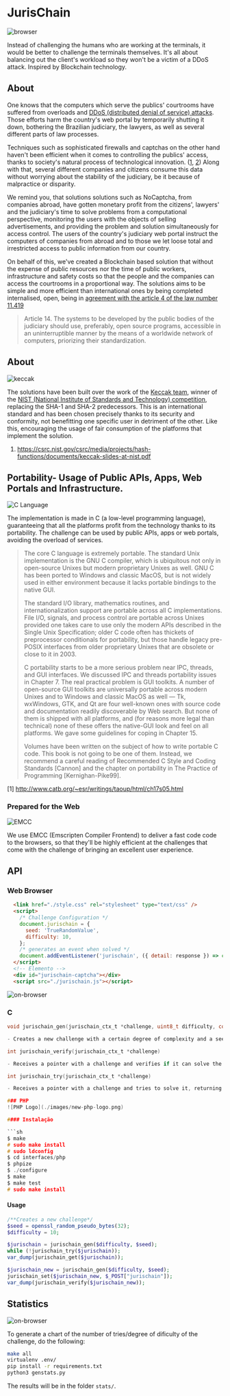 # JurisChain
![browser](./images/browser.png)

Instead of challenging the humans who are working at the terminals, it would be better to challenge the terminals themselves. It's all about balancing out the client's workload so they won't be a victim of a DDoS attack. Inspired by Blockchain technology.

## About

One knows that the computers which serve the publics' courtrooms have suffered from overloads and [DDoS (distributed denial of service) attacks](https://pt.wikipedia.org/wiki/Ataque_de_nega%C3%A7%C3%A3o_de_servi%C3%A7o). Those efforts harm the country's web portal by temporarily shutting it down, bothering the Brazilian judiciary, the lawyers, as well as several different parts of law processes. 

Techniques such as sophisticated firewalls and captchas on the other hand haven't been efficient when it comes to controlling the publics' access, thanks to society's natural process of technological innovation. ([1](https://projurisbrasil.jusbrasil.com.br/artigos/189717091/saiba-o-que-sao-os-captchas-e-como-e-possivel-dribla-los-na-hora-de-fazer-um-acompanhamento-processual-mais-rapido-e-eficiente?ref=feed), [2](https://frradvogados.jusbrasil.com.br/artigos/595582536/big-data-e-acesso-a-informacao-a-legalidade-do-uso-de-bots-robos?ref=feed)) Along with that, several different companies and citizens consume this data without worrying about the stability of the judiciary, be it because of malpractice or disparity.

We remind you, that solutions solutions such as NoCaptcha, from companies abroad, have gotten monetary profit from the citizens', lawyers' and the judiciary's time to solve problems from a computational perspective, monitoring the users with the objects of selling advertisements, and providing the problem and solution simultaneously for access control. The users of the country's judiciary web portal instruct the computers of companies from abroad and to those we let loose total and irrestricted access to public information from our country.  

On behalf of this, we've created a Blockchain based solution that without the expense of public resources nor the time of public workers, infrastructure and safety costs so that the people and the companies can access the courtrooms in a proportional way. The solutions aims to be simple and more efficient than international ones by being completed internalised, open, being in [agreement with the article 4 of the law number 11.419](http://www.planalto.gov.br/ccivil_03/_Ato2004-2006/2006/Lei/L11419.htm#art14)

> Article 14. The systems to be developed by the public bodies of the judiciary should use, preferably, open source programs, accessible in an uninterruptible manner by the means of a worldwide network of computers, priorizing their standardization. 

## About

![keccak](https://keccak.team/assets/img/colors/blue/logo_big.png)

The solutions have been built over the work of the [Keccak team](https://keccak.team/), winner of the [NIST (National Institute of Standards and Technology) competition](https://www.nist.gov/), replacing the SHA-1 and SHA-2 predecessors. This is an international standard and has been chosen precisely thanks to its security and conformity, not benefitting one specific user in detriment of the other. Like this, encouraging the usage of fair consumption of the platforms that implement the solution. 

1. https://csrc.nist.gov/csrc/media/projects/hash-functions/documents/keccak-slides-at-nist.pdf

## Portability- Usage of Public APIs, Apps, Web Portals and Infrastructure.

![C Language](./images/c_128x128.png)

The implementation is made in C (a low-level programming language), guaranteeing that all the platforms profit from the technology thanks to its portability. The challenge can be used by public APIs, apps or web portals, avoiding the overload of services.

> The core C language is extremely portable. The standard Unix implementation is the GNU C compiler, which is ubiquitous not only in open-source Unixes but modern proprietary Unixes as well. GNU C has been ported to Windows and classic MacOS, but is not widely used in either environment because it lacks portable bindings to the native GUI.
> 
> The standard I/O library, mathematics routines, and internationalization support are portable across all C implementations. File I/O, signals, and process control are portable across Unixes provided one takes care to use only the modern APIs described in the Single Unix Specification; older C code often has thickets of preprocessor conditionals for portability, but those handle legacy pre-POSIX interfaces from older proprietary Unixes that are obsolete or close to it in 2003.
> 
> C portability starts to be a more serious problem near IPC, threads, and GUI interfaces. We discussed IPC and threads portability issues in Chapter 7. The real practical problem is GUI toolkits. A number of open-source GUI toolkits are universally portable across modern Unixes and to Windows and classic MacOS as well — Tk, wxWindows, GTK, and Qt are four well-known ones with source code and documentation readily discoverable by Web search. But none of them is shipped with all platforms, and (for reasons more legal than technical) none of these offers the native-GUI look and feel on all platforms. We gave some guidelines for coping in Chapter 15.
> 
> Volumes have been written on the subject of how to write portable C code. This book is not going to be one of them. Instead, we recommend a careful reading of Recommended C Style and Coding Standards [Cannon] and the chapter on portability in The Practice of Programming [Kernighan-Pike99].

[1] http://www.catb.org/~esr/writings/taoup/html/ch17s05.html

### Prepared for the Web

![EMCC](./images/Emscripten_logo_full.png)

We use EMCC (Emscripten Compiler Frontend) to deliver a fast code code to the browsers, so that they'll be highly efficient at the challenges that come with the challenge of bringing an excellent user experience.

## API

### Web Browser
```html
  <link href="./style.css" rel="stylesheet" type="text/css" />
  <script>
    /* Challenge Configuration */
    document.jurischain = {
      seed: 'TrueRandomValue',
      difficulty: 10,
    };
    /* generates an event when solved */
    document.addEventListener('jurischain', ({ detail: response }) => console.log(response));
  </script>
  <!-- Elemento -->
  <div id="jurischain-captcha"></div>
  <script src="./jurischain.js"></script>
```

![on-browser](./images/photo.jpg)

### C
```c
void jurischain_gen(jurischain_ctx_t *challenge, uint8_t difficulty, const void *seed, size_t inlen);

- Creates a new challenge with a certain degree of complexity and a seed.
```
```c
int jurischain_verify(jurischain_ctx_t *challenge)

- Receives a pointer with a challenge and verifies if it can solve the challenge, returning to 1 if it solves it or 0 in case it doesn't.
```
```c
int jurischain_try(jurischain_ctx_t *challenge)

- Receives a pointer with a challenge and tries to solve it, returning 1 in case it does and 0 if it doesn't. 

### PHP
![PHP Logo](./images/new-php-logo.png)

#### Instalação

```sh
$ make
# sudo make install
# sudo ldconfig
$ cd interfaces/php
$ phpize
$ ./configure
$ make
$ make test
# sudo make install
```

#### Usage

```php
/**Creates a new challenge*/
$seed = openssl_random_pseudo_bytes(32);
$difficulty = 10;

$jurischain = jurischain_gen($difficulty, $seed);
while (!jurischain_try($jurischain));
var_dump(jurischain_get($jurischain));

$jurischain_new = jurischain_gen($difficulty, $seed);
jurischain_set($jurischain_new, $_POST["jurischain"]);
var_dump(jurischain_verify($jurischain_new));
```

## Statistics

![on-browser](./images/multicomplexity.jpg)

To generate a chart of the number of tries/degree of dificulty of the challenge, do the following: 

```bash
make all
virtualenv .env/
pip install -r requirements.txt
python3 genstats.py
```
The results will be in the folder `stats/`. 
